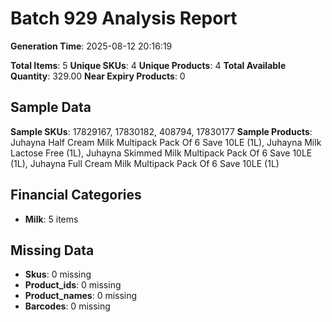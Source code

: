 # Batch 929 Analysis Report

**Generation Time**: 2025-08-12 20:16:19

**Total Items**: 5
**Unique SKUs**: 4
**Unique Products**: 4
**Total Available Quantity**: 329.00
**Near Expiry Products**: 0

## Sample Data
**Sample SKUs**: 17829167, 17830182, 408794, 17830177
**Sample Products**: Juhayna Half Cream Milk Multipack Pack Of 6 Save 10LE (1L), Juhayna Milk Lactose Free (1L), Juhayna Skimmed Milk Multipack Pack Of 6 Save 10LE (1L), Juhayna Full Cream Milk Multipack Pack Of 6 Save 10LE (1L)

## Financial Categories
- **Milk**: 5 items

## Missing Data
- **Skus**: 0 missing
- **Product_ids**: 0 missing
- **Product_names**: 0 missing
- **Barcodes**: 0 missing
